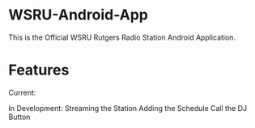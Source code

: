 # WSRU-Android-App

This is the Official WSRU Rutgers Radio Station Android Application.

# Features
Current:
  
In Development:
Streaming the Station
Adding the Schedule
Call the DJ Button

